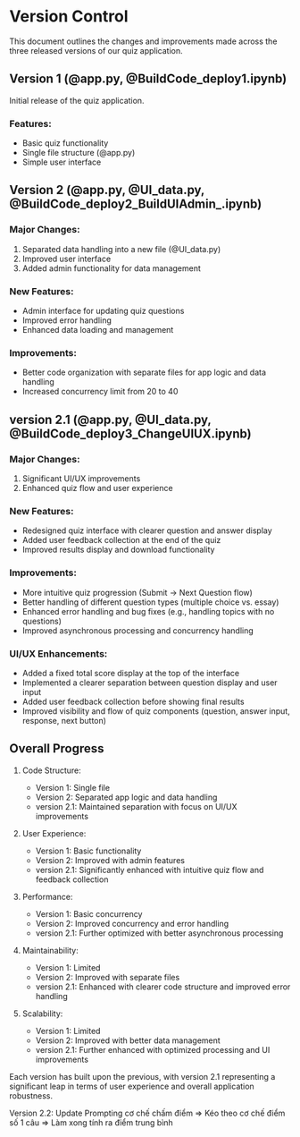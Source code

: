 # Version Control

This document outlines the changes and improvements made across the three released versions of our quiz application.

## Version 1 (@app.py, @BuildCode_deploy1.ipynb)

Initial release of the quiz application.

### Features:
- Basic quiz functionality
- Single file structure (@app.py)
- Simple user interface

## Version 2 (@app.py, @UI_data.py, @BuildCode_deploy2_BuildUIAdmin_.ipynb)

### Major Changes:
1. Separated data handling into a new file (@UI_data.py)
2. Improved user interface
3. Added admin functionality for data management

### New Features:
- Admin interface for updating quiz questions
- Improved error handling
- Enhanced data loading and management

### Improvements:
- Better code organization with separate files for app logic and data handling
- Increased concurrency limit from 20 to 40

## version 2.1 (@app.py, @UI_data.py, @BuildCode_deploy3_ChangeUIUX.ipynb)

### Major Changes:
1. Significant UI/UX improvements
2. Enhanced quiz flow and user experience

### New Features:
- Redesigned quiz interface with clearer question and answer display
- Added user feedback collection at the end of the quiz
- Improved results display and download functionality

### Improvements:
- More intuitive quiz progression (Submit -> Next Question flow)
- Better handling of different question types (multiple choice vs. essay)
- Enhanced error handling and bug fixes (e.g., handling topics with no questions)
- Improved asynchronous processing and concurrency handling

### UI/UX Enhancements:
- Added a fixed total score display at the top of the interface
- Implemented a clearer separation between question display and user input
- Added user feedback collection before showing final results
- Improved visibility and flow of quiz components (question, answer input, response, next button)

## Overall Progress

1. Code Structure:
   - Version 1: Single file
   - Version 2: Separated app logic and data handling
   - version 2.1: Maintained separation with focus on UI/UX improvements

2. User Experience:
   - Version 1: Basic functionality
   - Version 2: Improved with admin features
   - version 2.1: Significantly enhanced with intuitive quiz flow and feedback collection

3. Performance:
   - Version 1: Basic concurrency
   - Version 2: Improved concurrency and error handling
   - version 2.1: Further optimized with better asynchronous processing

4. Maintainability:
   - Version 1: Limited
   - Version 2: Improved with separate files
   - version 2.1: Enhanced with clearer code structure and improved error handling

5. Scalability:
   - Version 1: Limited
   - Version 2: Improved with better data management
   - version 2.1: Further enhanced with optimized processing and UI improvements

Each version has built upon the previous, with version 2.1 representing a significant leap in terms of user experience and overall application robustness.


Version 2.2: Update Prompting cơ chế chấm điểm => Kéo theo cơ chế điểm số 1 câu => Làm xong tính ra điểm trung bình